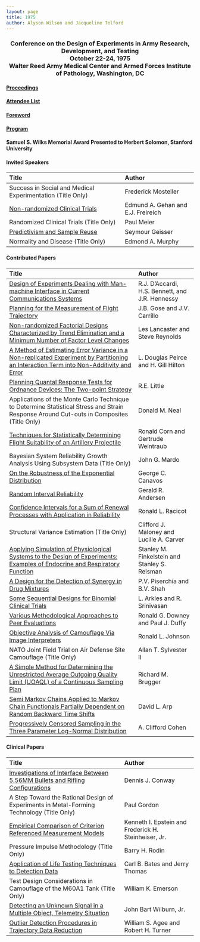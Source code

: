 ```yaml
---
layout: page
title: 1975
author: Alyson Wilson and Jacqueline Telford
---
```

<div align="center"><h3>Conference on the Design of Experiments in Army Research, Development, and Testing<br>
October 22-24, 1975<br>
Walter Reed Army Medical Center and Armed Forces Institute of Pathology, Washington, DC</h3></div>


#### [Proceedings](https://alysongwilson.github.io/ACAS/DOE3/DOE21.pdf#page=2)

#### [Attendee List](https://alysongwilson.github.io/ACAS/DOE3/DOE21.pdf#page=495)

#### [Foreword](https://alysongwilson.github.io/ACAS/DOE3/DOE21.pdf#page=4)

#### [Program](https://alysongwilson.github.io/ACAS/DOE3/DOE21.pdf#page=8)

#### Samuel S. Wilks Memorial Award Presented to Herbert Solomon, Stanford University


#### Invited Speakers

| Title | Author |
| :--- | :--- |
| Success in Social and Medical Experimentation (Title Only) | Frederick Mosteller |
| [Non-randomized Clinical Trials](https://alysongwilson.github.io/ACAS/DOE3/DOE21.pdf#page=56) | Edmund A. Gehan and E.J. Freireich |
| Randomized Clinical Trials (Title Only) | Paul Meier |
| [Predictivism and Sample Reuse](https://alysongwilson.github.io/ACAS/DOE3/DOE21.pdf#page=355) | Seymour Geisser |
| Normality and Disease (Title Only) | Edmond A. Murphy |


#### Contributed Papers

| Title | Author |
| :--- | :--- |
| [Design of Experiments Dealing with Man-machine Interface in Current Communications Systems](https://alysongwilson.github.io/ACAS/DOE3/DOE21.pdf#page=29) | R.J. D’Accardi, H.S. Bennett, and J.R. Hennessy |
| [Planning for the Measurement of Flight Trajectory](https://alysongwilson.github.io/ACAS/DOE3/DOE21.pdf#page=46) | J.B. Gose and J.V. Carrillo |
| [Non-randomized Factorial Designs Characterized by Trend Elimination and a Minimum Number of Factor Level Changes](https://alysongwilson.github.io/ACAS/DOE3/DOE21.pdf#page=88) | Les Lancaster and Steve Reynolds |
| [A Method of Estimating Error Variance in a Non-replicated Experiment by Partitioning an Interaction Term into Non-Additivity and Error](https://alysongwilson.github.io/ACAS/DOE3/DOE21.pdf#page=129) | L. Douglas Peirce and H. Gill Hilton |
| [Planning Quantal Response Tests for Ordnance Devices: The Two-point Strategy](https://alysongwilson.github.io/ACAS/DOE3/DOE21.pdf#page=163) | R.E. Little |
| Applications of the Monte Carlo Technique to Determine Statistical Stress and Strain Response Around Cut-outs in Composites (Title Only) | Donald M. Neal |
| [Techniques for Statistically Determining Flight Suitability of an Artillery Projectile](https://alysongwilson.github.io/ACAS/DOE3/DOE21.pdf#page=178) | Ronald Corn and Gertrude Weintraub |
| Bayesian System Reliability Growth Analysis Using Subsystem Data (Title Only) | John G. Mardo |
| [On the Robustness of the Exponential Distribution](https://alysongwilson.github.io/ACAS/DOE3/DOE21.pdf#page=255) | George C. Canavos |
| [Random Interval Reliability](https://alysongwilson.github.io/ACAS/DOE3/DOE21.pdf#page=261) | Gerald R. Andersen |
| [Confidence Intervals for a Sum of Renewal Processes with Application in Reliability](https://alysongwilson.github.io/ACAS/DOE3/DOE21.pdf#page=280) | Ronald L. Racicot |
| Structural Variance Estimation (Title Only) | Clifford J. Maloney and Lucille A. Carver |
| [Applying Simulation of Physiological Systems to the Design of Experiments: Examples of Endocrine and Respiratory Function](https://alysongwilson.github.io/ACAS/DOE3/DOE21.pdf#page=307) | Stanley M. Finkelstein and Stanley S. Reisman |
| [A Design for the Detection of Synergy in Drug Mixtures](https://alysongwilson.github.io/ACAS/DOE3/DOE21.pdf#page=330) | P.V. Piserchia and B.V. Shah |
| [Some Sequential Designs for Binomial Clinical Trials](https://alysongwilson.github.io/ACAS/DOE3/DOE21.pdf#page=343) | L. Arkles and R. Srinivasan |
| [Various Methodological Approaches to Peer Evaluations](https://alysongwilson.github.io/ACAS/DOE3/DOE21.pdf#page=369) | Ronald G. Downey and Paul J. Duffy |
| [Objective Analysis of Camouflage Via Image Interpreters](https://alysongwilson.github.io/ACAS/DOE3/DOE21.pdf#page=400) | Ronald L. Johnson |
| NATO Joint Field Trial on Air Defense Site Camouflage (Title Only) | Allan T. Sylvester II |
| [A Simple Method for Determining the Unrestricted Average Outgoing Quality Limit (UOAQL) of a Continuous Sampling Plan](https://alysongwilson.github.io/ACAS/DOE3/DOE21.pdf#page=414) | Richard M. Brugger |
| [Semi Markov Chains Applied to Markov Chain Functionals Partially Dependent on Random Backward Time Shifts](https://alysongwilson.github.io/ACAS/DOE3/DOE21.pdf#page=422) | David L. Arp |
| [Progressively Censored Sampling in the Three Parameter Log-Normal Distribution](https://alysongwilson.github.io/ACAS/DOE3/DOE21.pdf#page=481) | A. Clifford Cohen |


#### Clinical Papers

| Title | Author |
| :--- | :--- |
| [Investigations of Interface Between 5.56MM Bullets and Rifling Configurations](https://alysongwilson.github.io/ACAS/DOE3/DOE21.pdf#page=17) | Dennis J. Conway |
| A Step Toward the Rational Design of Experiments in Metal-Forming Technology (Title Only) | Paul Gordon |
| [Empirical Comparison of Criterion Referenced Measurement Models](https://alysongwilson.github.io/ACAS/DOE3/DOE21.pdf#page=79) | Kenneth I. Epstein and Frederick H. Steinheiser, Jr. |
| Pressure Impulse Methodology (Title Only) | Barry H. Rodin |
| [Application of Life Testing Techniques to Detection Data](https://alysongwilson.github.io/ACAS/DOE3/DOE21.pdf#page=206) | Carl B. Bates and Jerry Thomas |
| Test Design Considerations in Camouflage of the M60A1 Tank (Title Only) | William K. Emerson |
| [Detecting an Unknown Signal in a Multiple Object, Telemetry Situation](https://alysongwilson.github.io/ACAS/DOE3/DOE21.pdf#page=290) | John Bart Wilburn, Jr. |
| [Outlier Detection Procedures in Trajectory Data Reduction](https://alysongwilson.github.io/ACAS/DOE3/DOE21.pdf#page=300) | William S. Agee and Robert H. Turner |
